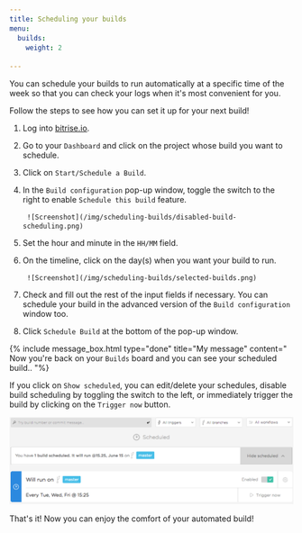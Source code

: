 ```yaml
---
title: Scheduling your builds
menu:
  builds:
    weight: 2

---
```

You can schedule your builds to run automatically at a specific time of the week so that you can check your logs when it's most convenient for you.

Follow the steps to see how you can set it up for your next build!

1. Log into [bitrise.io](https://www.bitrise.io).
2. Go to your `Dashboard` and click on the project whose build you want to schedule.
3. Click on `Start/Schedule a Build`.
4. In the `Build configuration` pop-up window, toggle the switch to the right to enable `Schedule this build` feature.

        ![Screenshot](/img/scheduling-builds/disabled-build-scheduling.png)
5. Set the hour and minute in the `HH/MM` field.
6. On the timeline, click on the day(s) when you want your build to run.

        ![Screenshot](/img/scheduling-builds/selected-builds.png)
7. Check and fill out the rest of the input fields if necessary. You can schedule your build in the advanced version of the `Build configuration` window too.
8. Click `Schedule Build` at the bottom of the pop-up window.

{% include message_box.html type="done" title="My message" content="  Now you're back on your `Builds` board and you can see your scheduled build.. 
"%}

If you click on `Show scheduled`, you can edit/delete your schedules, disable build scheduling by toggling the switch to the left, or immediately trigger the build by clicking on the `Trigger now` button.

![Screenshot](/img/scheduling-builds/scheduled-build.png)

That's it! Now you can enjoy the comfort of your automated build!